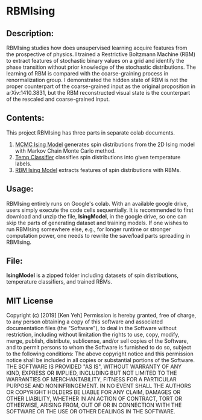 # RBMIsing

## Description:
RBMIsing studies how does unsupervised learning acquire features from the prospective of physics. 
I trained a Restrictive Boltzmann Machine (RBM) to extract features of stochastic binary values on a grid and identify the phase transition without prior knowledge of the stochastic distributions.
The learning of RBM is compared with the coarse-graining process in renormalization group. I demonstrated the hidden state of RBM is not the proper counterpart of the coarse-grained input as the original proposition in arXiv:1410.3831, but the RBM reconstructed visual state is the counterpart of the rescaled and coarse-grained input.

## Contents:
This project RBMIsing has three parts in separate colab documents. 
1. [MCMC Ising Model](https://drive.google.com/open?id=1GTzxGebfb-vao0J4q_CzSwC3SPmWakAd) generates spin distributions from the 2D Ising model with Markov Chain Monte Carlo method. 
2. [Temp Classifier](https://drive.google.com/open?id=10qLExy89EIOC-xR3hcRo_ltklT51bdJC) classifies spin distributions into given temperature labels. 
3. [RBM Ising Model](https://drive.google.com/open?id=1kEoVz9gX-RKd6VXEmARyT5RmSOA1ah3q) extracts features of spin distributions with RBMs.

## Usage:
RBMIsing entirely runs on Google's colab. With an available google drive, users simply execute the code cells sequentially. It is recommended to first download and unzip the file, **IsingModel**, in the google drive, so one can skip the parts of generating dataset and training models. 
If one wishes to run RBMIsing somewhere else, e.g., for longer runtime or stronger computation power, one needs to rewrite the save/load parts spreading in RBMIsing.

## File: 
**IsingModel** is a zipped folder including datasets of spin distributions, temperature classifiers, and trained RBMs.


## MIT License
Copyright (c) [2019] [Ken Yeh]
Permission is hereby granted, free of charge, to any person obtaining a copy
of this software and associated documentation files (the "Software"), to deal
in the Software without restriction, including without limitation the rights
to use, copy, modify, merge, publish, distribute, sublicense, and/or sell
copies of the Software, and to permit persons to whom the Software is
furnished to do so, subject to the following conditions:
The above copyright notice and this permission notice shall be included in all
copies or substantial portions of the Software.
THE SOFTWARE IS PROVIDED "AS IS", WITHOUT WARRANTY OF ANY KIND, EXPRESS OR
IMPLIED, INCLUDING BUT NOT LIMITED TO THE WARRANTIES OF MERCHANTABILITY,
FITNESS FOR A PARTICULAR PURPOSE AND NONINFRINGEMENT. IN NO EVENT SHALL THE
AUTHORS OR COPYRIGHT HOLDERS BE LIABLE FOR ANY CLAIM, DAMAGES OR OTHER
LIABILITY, WHETHER IN AN ACTION OF CONTRACT, TORT OR OTHERWISE, ARISING FROM,
OUT OF OR IN CONNECTION WITH THE SOFTWARE OR THE USE OR OTHER DEALINGS IN THE
SOFTWARE.

